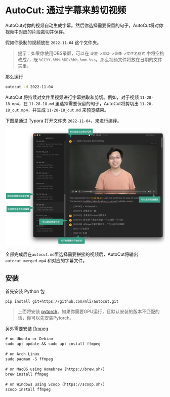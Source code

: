 # AutoCut: 通过字幕来剪切视频

AutoCut对你的视频自动生成字幕。然后你选择需要保留的句子，AutoCut将对你视频中对应的片段裁切并保存。

假如你录制的视频放在 `2022-11-04` 这个文件夹。

> 提示：如果你使用OBS录屏，可以在 `设置->高级->录像->文件名格式` 中将空格改成`/`，既 `%CCYY-%MM-%DD/%hh-%mm-%ss`。那么视频文件将放在日期的文件夹里。

那么运行

```bash
autocut -d 2022-11-04
```

AutoCut 将持续对文件里视频进行字幕抽取和剪切。例如，对于视频 `11-28-18.mp4`，在 `11-28-18.md` 里选择需要保留的句子，AutoCut将剪切出 `11-28-18_cut.mp4`，并生成 `11-28-18_cut.md` 来预览结果。

下图是通过 Typora 打开文件夹 `2022-11-04`，来进行编译。

![](imgs/typora.jpg)

全部完成后在`autocut.md`里选择需要拼接的视频后，AutoCut将输出 `autocut_merged.mp4` 和对应的字幕文件。

## 安装

首先安装 Python 包

```
pip install git+https://github.com/mli/autocut.git
```

> 上面将安装 [pytorch](https://pytorch.org/)。如果你需要GPU运行，且默认安装的版本不匹配的话，你可以先安装Pytorch。

另外需要安装 [ffmpeg](https://ffmpeg.org/)

```
# on Ubuntu or Debian
sudo apt update && sudo apt install ffmpeg

# on Arch Linux
sudo pacman -S ffmpeg

# on MacOS using Homebrew (https://brew.sh/)
brew install ffmpeg

# on Windows using Scoop (https://scoop.sh/)
scoop install ffmpeg
```

